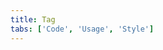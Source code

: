 ```yaml
---
title: Tag
tabs: ['Code', 'Usage', 'Style']
---
```



<component
    name="Tag"
    component="tag"
    variation="tag"
    experimental="true"
    hasReactVersion="true"
    hasVueVersion="tag--default"
    >
</component>
<component-docs component="tag" experimental="true"></component-docs>

